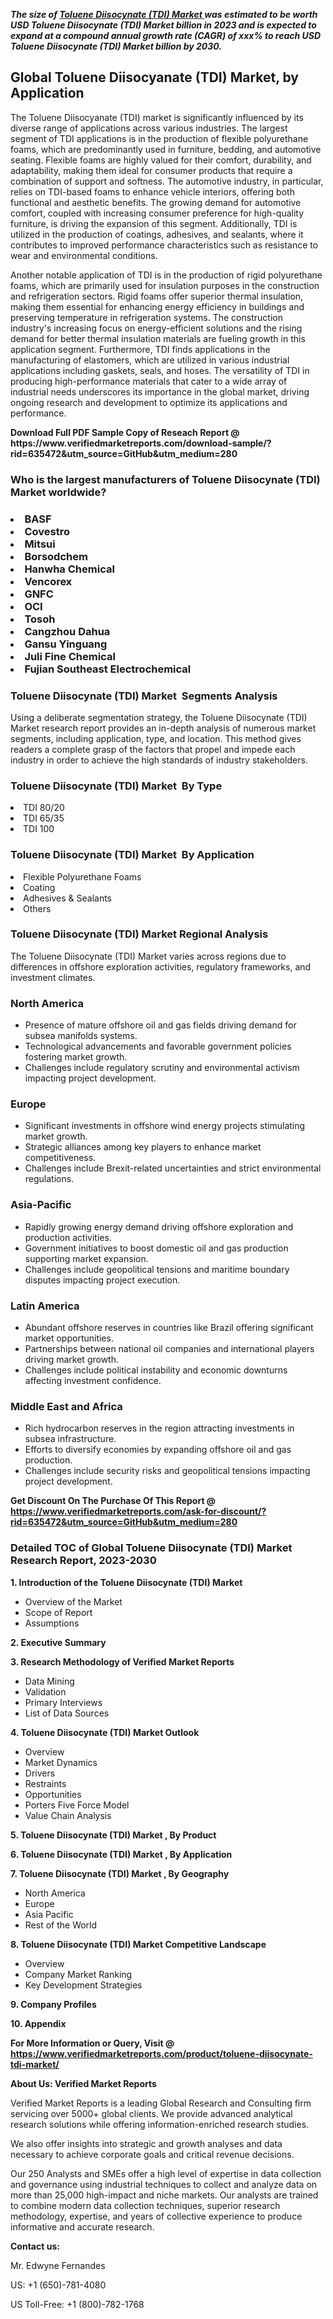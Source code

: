 <p><em><strong>The size of <a href="https://www.verifiedmarketreports.com/download-sample/?rid=635472&utm_source=GitHub&utm_medium=280" target="_blank">Toluene Diisocynate (TDI) Market </a> was estimated to be worth USD Toluene Diisocynate (TDI) Market billion in 2023 and is expected to expand at a compound annual growth rate (CAGR) of xxx% to reach USD Toluene Diisocynate (TDI) Market billion by 2030.</strong></em><br /><h2>Global Toluene Diisocyanate (TDI) Market, by Application</h2><p>The Toluene Diisocyanate (TDI) market is significantly influenced by its diverse range of applications across various industries. The largest segment of TDI applications is in the production of flexible polyurethane foams, which are predominantly used in furniture, bedding, and automotive seating. Flexible foams are highly valued for their comfort, durability, and adaptability, making them ideal for consumer products that require a combination of support and softness. The automotive industry, in particular, relies on TDI-based foams to enhance vehicle interiors, offering both functional and aesthetic benefits. The growing demand for automotive comfort, coupled with increasing consumer preference for high-quality furniture, is driving the expansion of this segment. Additionally, TDI is utilized in the production of coatings, adhesives, and sealants, where it contributes to improved performance characteristics such as resistance to wear and environmental conditions.</p><p>Another notable application of TDI is in the production of rigid polyurethane foams, which are primarily used for insulation purposes in the construction and refrigeration sectors. Rigid foams offer superior thermal insulation, making them essential for enhancing energy efficiency in buildings and preserving temperature in refrigeration systems. The construction industry's increasing focus on energy-efficient solutions and the rising demand for better thermal insulation materials are fueling growth in this application segment. Furthermore, TDI finds applications in the manufacturing of elastomers, which are utilized in various industrial applications including gaskets, seals, and hoses. The versatility of TDI in producing high-performance materials that cater to a wide array of industrial needs underscores its importance in the global market, driving ongoing research and development to optimize its applications and performance.</p></p><p id="" class=""><strong>Download Full PDF Sample Copy of Reseach Report @ <a target="">https://www.verifiedmarketreports.com/download-sample/?rid=635472&utm_source=GitHub&utm_medium=280</a></strong></p><h3 id="" class="">Who is the largest manufacturers of&nbsp;Toluene Diisocynate (TDI) Market worldwide?</h3><h3 class=""></Li><Li>BASF</Li><Li> Covestro</Li><Li> Mitsui</Li><Li> Borsodchem</Li><Li> Hanwha Chemical</Li><Li> Vencorex</Li><Li> GNFC</Li><Li> OCI</Li><Li> Tosoh</Li><Li> Cangzhou Dahua</Li><Li> Gansu Yinguang</Li><Li> Juli Fine Chemical</Li><Li> Fujian Southeast Electrochemical</h3><h3 id="" class="">Toluene Diisocynate (TDI) Market &nbsp;Segments Analysis</h3><p id="" class="">Using a deliberate segmentation strategy, the Toluene Diisocynate (TDI) Market research report provides an in-depth analysis of numerous market segments, including application, type, and location. This method gives readers a complete grasp of the factors that propel and impede each industry in order to achieve the high standards of industry stakeholders.</p><h3 id="" class="">Toluene Diisocynate (TDI) Market &nbsp;By Type</h3><p></Li><Li>TDI 80/20</Li><Li> TDI 65/35</Li><Li> TDI 100</p><h3 id="" class="">Toluene Diisocynate (TDI) Market &nbsp;By Application</h3><p class=""></Li><Li>Flexible Polyurethane Foams</Li><Li> Coating</Li><Li> Adhesives & Sealants</Li><Li> Others</p><h3 id="" class="">Toluene Diisocynate (TDI) Market Regional Analysis</h3><p id="" class="">The Toluene Diisocynate (TDI) Market varies across regions due to differences in offshore exploration activities, regulatory frameworks, and investment climates.</p><h3 id="" class="">North America</h3><ul><li>Presence of mature offshore oil and gas fields driving demand for subsea manifolds systems.</li><li>Technological advancements and favorable government policies fostering market growth.</li><li>Challenges include regulatory scrutiny and environmental activism impacting project development.</li></ul><h3 id="" class="">Europe</h3><ul><li>Significant investments in offshore wind energy projects stimulating market growth.</li><li>Strategic alliances among key players to enhance market competitiveness.</li><li>Challenges include Brexit-related uncertainties and strict environmental regulations.</li></ul><h3 id="" class="">Asia-Pacific</h3><ul><li>Rapidly growing energy demand driving offshore exploration and production activities.</li><li>Government initiatives to boost domestic oil and gas production supporting market expansion.</li><li>Challenges include geopolitical tensions and maritime boundary disputes impacting project execution.</li></ul><h3 id="" class="">Latin America</h3><ul><li>Abundant offshore reserves in countries like Brazil offering significant market opportunities.</li><li>Partnerships between national oil companies and international players driving market growth.</li><li>Challenges include political instability and economic downturns affecting investment confidence.</li></ul><h3 id="" class="">Middle East and Africa</h3><ul><li>Rich hydrocarbon reserves in the region attracting investments in subsea infrastructure.</li><li>Efforts to diversify economies by expanding offshore oil and gas production.</li><li>Challenges include security risks and geopolitical tensions impacting project development.</li></ul><p id="" class=""><strong>Get Discount On The Purchase Of This Report @ <a href="https://www.verifiedmarketreports.com/ask-for-discount/?rid=635472&utm_source=GitHub&utm_medium=280" target="_blank">https://www.verifiedmarketreports.com/ask-for-discount/?rid=635472&utm_source=GitHub&utm_medium=280</a></strong></p><h3 id="" class="">Detailed TOC of Global Toluene Diisocynate (TDI) Market Research Report, 2023-2030</h3><p id="" class=""><strong>1. Introduction of the Toluene Diisocynate (TDI) Market </strong></p><ul><li>Overview of the Market</li><li>Scope of Report</li><li>Assumptions</li></ul><p id="" class=""><strong>2. Executive Summary</strong></p><p id="" class=""><strong>3. Research Methodology of Verified Market Reports</strong></p><ul><li>Data Mining</li><li>Validation</li><li>Primary Interviews</li><li>List of Data Sources</li></ul><p id="" class=""><strong>4. Toluene Diisocynate (TDI) Market Outlook</strong></p><ul><li>Overview</li><li>Market Dynamics</li><li>Drivers</li><li>Restraints</li><li>Opportunities</li><li>Porters Five Force Model</li><li>Value Chain Analysis</li></ul><p id="" class=""><strong>5. Toluene Diisocynate (TDI) Market , By Product</strong></p><p id="" class=""><strong>6. Toluene Diisocynate (TDI) Market , By Application</strong></p><p id="" class=""><strong>7. Toluene Diisocynate (TDI) Market , By Geography</strong></p><ul><li>North America</li><li>Europe</li><li>Asia Pacific</li><li>Rest of the World</li></ul><p id="" class=""><strong>8. Toluene Diisocynate (TDI) Market Competitive Landscape</strong></p><ul><li>Overview</li><li>Company Market Ranking</li><li>Key Development Strategies</li></ul><p id="" class=""><strong>9. Company Profiles</strong></p><p id="" class=""><strong>10. Appendix</strong></p><p id="" class=""><strong>For More Information or Query, Visit @ <a href="https://www.verifiedmarketreports.com/product/toluene-diisocynate-tdi-market/" target="_blank">https://www.verifiedmarketreports.com/product/toluene-diisocynate-tdi-market/</a></strong></p><p id="" class=""><strong>About Us: Verified Market Reports</strong></p><p id="" class="">Verified Market Reports is a leading Global Research and Consulting firm servicing over 5000+ global clients. We provide advanced analytical research solutions while offering information-enriched research studies.</p><p id="" class="">We also offer insights into strategic and growth analyses and data necessary to achieve corporate goals and critical revenue decisions.</p><p id="" class="">Our 250 Analysts and SMEs offer a high level of expertise in data collection and governance using industrial techniques to collect and analyze data on more than 25,000 high-impact and niche markets. Our analysts are trained to combine modern data collection techniques, superior research methodology, expertise, and years of collective experience to produce informative and accurate research.</p><p id="" class=""><strong>Contact us:</strong></p><p id="" class="">Mr. Edwyne Fernandes</p><p id="" class="">US: +1 (650)-781-4080</p><p id="" class="">US Toll-Free: +1 (800)-782-1768</p>
